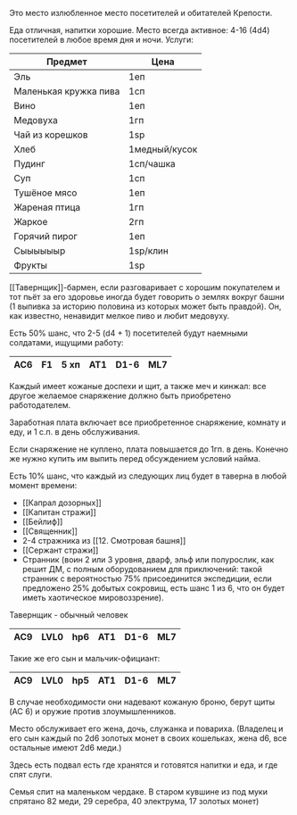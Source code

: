 Это место излюбленное место посетителей и обитателей Крепости.

Еда отличная, напитки хорошие. Место всегда активное: 4-16 (4d4) посетителей в любое время дня и ночи. Услуги:

Предмет | Цена
---------|-----
Эль | 1еп
Маленькая кружка пива | 1сп
Вино | 1еп
Медовуха | 1гп
Чай из корешков | 1sp
Хлеб | 1медный/кусок
Пудинг | 1сп/чашка
Суп | 1сп
Тушёное мясо | 1еп
Жареная птица | 1гп
Жаркое | 2гп
Горячий пирог | 1еп
Сыыыыыыр | 1sp/клин
Фрукты | 1sp

[[Тавернщик]]-бармен, если разговаривает с хорошим покупателем и тот пьёт за его здоровье иногда будет говорить о землях вокруг башни (1 выпивка за историю половина из которых может быть правдой). 
Он, как известно, ненавидит мелкое пиво и любит медовуху. 

Есть 50% шанс, что 2-5 (d4 + 1) посетителей будут наемными солдатами, ищущими работу:

AC6|F1|5 хп|AT1|D1-6|ML7
---|--|----|---|----|----
Каждый имеет кожаные доспехи и щит, а также меч и кинжал: все другое желаемое снаряжение должно быть приобретено работодателем. 

Заработная плата включает все приобретенное снаряжение, комнату и еду, и 1 с.п. в день обслуживания. 

Если снаряжение не куплено, плата повышается до 1гп. в день. Конечно же нужно купить им выпить перед обсуждением условий найма. 

Есть 10% шанс, что каждый из следующих лиц будет в таверна в любой момент времени:
- [[Капрал дозорных]]
- [[Капитан стражи]]
- [[Бейлиф]]
- [[Священник]]
- 2-4 стражника из [[12. Смотровая башня]]
- [[Сержант стражи]]
- Странник (воин 2 или 3 уровня, дварф, эльф или полурослик, как решит ДМ, с полным оборудованием для приключений: такой странник с вероятностью 75% присоединится экспедиции, если предложено 25% добытых сокровищ, есть шанс 1 из 6, что он будет иметь хаотическое мировоззрение).

Тавернщик - обычный человек

AC9|LVL0|hp6|AT1|D1-6|ML7
---|----|---|---|----|----
Такие же его сын и мальчик-официант:

AC9|LVL0|hp5|AT1|D1-6|ML7
---|----|---|---|----|----
 В случае необходимости они надевают кожаную броню, берут щиты (AC 6) и  оружие против злоумышленников. 

Место обслуживает его жена, дочь, служанка и повариха. 
(Владелец и его сын каждый по 2d6 золотых монет в своих кошельках, жена d6, все остальные имеют 2d6 меди.) 

Здесь есть подвал есть где хранятся и готовятся напитки и еда, и где спят слуги. 

Семья спит на маленьком чердаке. 
В старом кувшине из под муки спрятано 82 меди, 29 серебра, 40 электрума, 17 золотых монет)